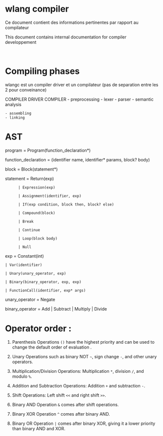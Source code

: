 # wlang compiler

Ce document contient des informations pertinentes par rapport au compilateur 

This document contains internal documentation for compiler developpement

<br>


# Compiling phases 

wlangc est un compiler driver et un compilateur (pas de separation entre les 2 pour conveinance)

COMPILER DRIVER 
    COMPILER 
        - preprocessing
        - lexer 
        - parser
        - semantic analysis

    - assembling 
    - linking



# AST

program = Program(function_declaration*)

function_declaration = (identifier name, identifier* params, block? body)

block = Block(statement*)

statement = Return(exp)

          | Expression(exp)

          | Assignment(identifier, exp)

          | If(exp condition, block then, block? else)

          | Compound(block)

          | Break

          | Continue

          | Loop(block body)

          | Null

exp = Constant(int)

    | Var(identifier)

    | Unary(unary_operator, exp)

    | Binary(binary_operator, exp, exp)

    | FunctionCall(identifier, exp* args)

unary_operator = Negate

binary_operator = Add | Subtract | Multiply | Divide



# Operator order : 

1. Parenthesis Operations `()` have the highest priority and can be used to change the default order of evaluation
.
2. Unary Operations such as binary NOT `~`, sign change `-`, and other unary operators.

3. Multiplication/Division Operations: Multiplication `*`, division `/`, and modulo `%`.

4. Addition and Subtraction Operations: Addition `+` and subtraction `-`.

5. Shift Operations: Left shift `<<` and right shift `>>`.

6. Binary AND Operation `&` comes after shift operations.

7. Binary XOR Operation `^` comes after binary AND.

8. Binary OR Operation `|` comes after binary XOR, giving it a lower priority than binary AND and XOR.








